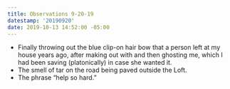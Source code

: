 ```yaml
---
title: Observations 9-20-19
datestamp: '20190920'
date: 2019-10-13 14:52:00 -05:00
---
```


- Finally throwing out the blue clip-on hair bow that a person left at my house years ago, after making out with and then ghosting me, which I had been saving (platonically) in case she wanted it.
- The smell of tar on the road being paved outside the Loft.
- The phrase “help so hard.”
